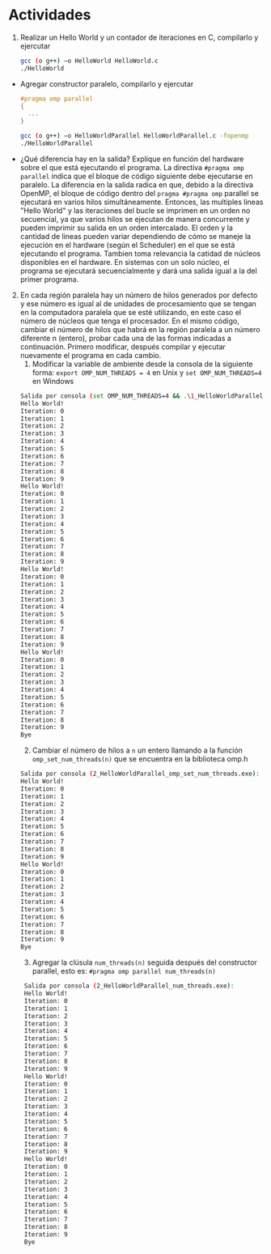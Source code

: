 # Actividades

1. Realizar un Hello World y un contador de iteraciones en C, compilarlo y ejercutar
   ```bash
   gcc (o g++) –o HelloWorld HelloWorld.c
   ./HelloWorld
   ```

- Agregar constructor paralelo, compilarlo y ejercutar

  ```C
  #pragma omp parallel
  {
  	...
  }
  ```

  ```bash
  gcc (o g++) –o HelloWorldParallel HelloWorldParallel.c -fopenmp
  ./HelloWorldParallel
  ```

- ¿Qué diferencia hay en la salida? Explique en función del hardware sobre el que está ejecutando el programa.
  La directiva `#pragma omp parallel` indica que el bloque de código siguiente debe ejecutarse en paralelo. La diferencia en la salida radica en que, debido a la directiva OpenMP, el bloque de código dentro del `pragma #pragma omp` parallel se ejecutará en varios hilos simultáneamente. Entonces, las multiples lineas "Hello World" y las iteraciones del bucle se imprimen en un orden no secuencial, ya que varios hilos se ejecutan de manera concurrente y pueden imprimir su salida en un orden intercalado. El orden y la cantidad de lineas pueden variar dependiendo de cómo se maneje la ejecución en el hardware (según el Scheduler) en el que se está ejecutando el programa. Tambien toma relevancia la catidad de núcleos disponibles en el hardware. En sistemas con un solo núcleo, el programa se ejecutará secuencialmente y dará una salida igual a la del primer programa.

2. En cada región paralela hay un número de hilos generados por defecto y ese número es igual al de unidades de procesamiento que se tengan en la computadora paralela que se esté utilizando, en este caso el número de núcleos que tenga el procesador.
   En el mismo código, cambiar el número de hilos que habrá en la región paralela a un número diferente n (entero), probar cada una de las formas indicadas a continuación. Primero modificar, después compilar y ejecutar nuevamente el programa en cada cambio.
   1. Modificar la variable de ambiente desde la consola de la siguiente forma:
      `export OMP_NUM_THREADS = 4` en Unix y `set OMP_NUM_THREADS=4` en Windows
   ```bash
   Salida por consola (set OMP_NUM_THREADS=4 && .\1_HelloWorldParallel.exe):
   Hello World!
   Iteration: 0
   Iteration: 1
   Iteration: 2
   Iteration: 3
   Iteration: 4
   Iteration: 5
   Iteration: 6
   Iteration: 7
   Iteration: 8
   Iteration: 9
   Hello World!
   Iteration: 0
   Iteration: 1
   Iteration: 2
   Iteration: 3
   Iteration: 4
   Iteration: 5
   Iteration: 6
   Iteration: 7
   Iteration: 8
   Iteration: 9
   Hello World!
   Iteration: 0
   Iteration: 1
   Iteration: 2
   Iteration: 3
   Iteration: 4
   Iteration: 5
   Iteration: 6
   Iteration: 7
   Iteration: 8
   Iteration: 9
   Hello World!
   Iteration: 0
   Iteration: 1
   Iteration: 2
   Iteration: 3
   Iteration: 4
   Iteration: 5
   Iteration: 6
   Iteration: 7
   Iteration: 8
   Iteration: 9
   Bye
   ```
   2. Cambiar el número de hilos a `n` un entero llamando a la función `omp_set_num_threads(n)` que se encuentra en la biblioteca omp.h
   ```bash
   Salida por consola (2_HelloWorldParallel_omp_set_num_threads.exe):
   Hello World!
   Iteration: 0
   Iteration: 1
   Iteration: 2
   Iteration: 3
   Iteration: 4
   Iteration: 5
   Iteration: 6
   Iteration: 7
   Iteration: 8
   Iteration: 9
   Hello World!
   Iteration: 0
   Iteration: 1
   Iteration: 2
   Iteration: 3
   Iteration: 4
   Iteration: 5
   Iteration: 6
   Iteration: 7
   Iteration: 8
   Iteration: 9
   Bye
   ```
   3. Agregar la clúsula `num_threads(n)` seguida después del constructor parallel, esto es: `#pragma omp parallel num_threads(n)`
   ```bash
    Salida por consola (2_HelloWorldParallel_num_threads.exe):
    Hello World!
    Iteration: 0
    Iteration: 1
    Iteration: 2
    Iteration: 3
    Iteration: 4
    Iteration: 5
    Iteration: 6
    Iteration: 7
    Iteration: 8
    Iteration: 9
    Hello World!
    Iteration: 0
    Iteration: 1
    Iteration: 2
    Iteration: 3
    Iteration: 4
    Iteration: 5
    Iteration: 6
    Iteration: 7
    Iteration: 8
    Iteration: 9
    Hello World!
    Iteration: 0
    Iteration: 1
    Iteration: 2
    Iteration: 3
    Iteration: 4
    Iteration: 5
    Iteration: 6
    Iteration: 7
    Iteration: 8
    Iteration: 9
    Bye
   ```
